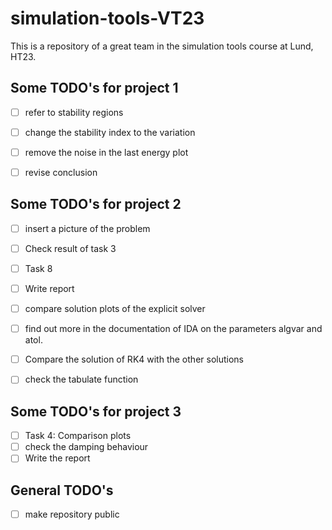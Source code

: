 # simulation-tools-VT23
This is a repository of a great team in the simulation tools course at Lund, HT23.

## Some TODO's for project 1
- [ ] refer to stability regions
- [ ] change the stability index to the variation
- [ ] remove the noise in the last energy plot
- [ ] revise conclusion


## Some TODO's for project 2
- [ ] insert a picture of the problem
- [ ] Check result of task 3
- [ ] Task 8
- [ ] Write report
- [ ] compare solution plots of the explicit solver
- [ ] find out more in the documentation of IDA on the parameters algvar and atol.
- [ ] Compare the solution of RK4 with the other solutions 
- [ ] check the tabulate function


## Some TODO's for project 3
- [ ] Task 4: Comparison plots
- [ ] check the damping behaviour
- [ ] Write the report

## General TODO's
- [ ] make repository public
